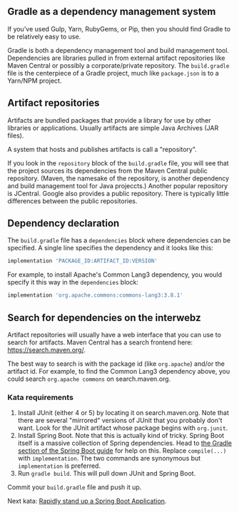 ## Gradle as a dependency management system

If you've used Gulp, Yarn, RubyGems, or Pip, then you should find Gradle to be relatively easy to use.

Gradle is both a dependency management tool and build management tool.  Dependencies are libraries pulled in from external artifact repositories like Maven Central or possibly a corporate/private repository.  The `build.gradle` file is the centerpiece of a Gradle project, much like `package.json` is to a Yarn/NPM project.

## Artifact repositories

Artifacts are bundled packages that provide a library for use by other libraries or applications.  Usually artifacts are simple Java Archives (JAR files).

A system that hosts and publishes artifacts is call a "repository".

If you look in the `repository` block of the `build.gradle` file, you will see that the project sources its dependencies from the Maven Central public repository. (Maven, the namesake of the repository, is another dependency and build management tool for Java projeccts.)  Another popular repository is JCentral.  Google also provides a public repository.  There is typically little differences between the public repositories.

## Dependency declaration

The `build.gradle` file has a `dependencies` block where dependencies can be specified.  A single line specifies the dependency and it looks like this:

```groovy
implementation 'PACKAGE_ID:ARTIFACT_ID:VERSION'
```

For example, to install Apache's Common Lang3 dependency, you would specify it this way in the `dependencies` block:

```groovy
implementation 'org.apache.commons:commons-lang3:3.8.1'
```

## Search for dependencies on the interwebz

Artifact repositories will usually have a web interface that you can use to search for artifacts.  Maven Central has a search frontend here: https://search.maven.org/.

The best way to search is with the package id (like `org.apache`) and/or the artifact id.  For example, to find the Common Lang3 dependency above, you could search `org.apache commons` on search.maven.org.

### Kata requirements

1. Install JUnit (either 4 or 5) by locating it on search.maven.org.  Note that there are several "mirrored" versions of JUnit that you probably don't want.  Look for the JUnit artifact whose package begins with `org.junit`.
2. Install Spring Boot.  Note that this is actually kind of tricky.  Spring Boot itself is a massive collection of Spring dependencies.  Head to [the Gradle section of the Spring Boot guide](https://spring.io/guides/gs/spring-boot/#scratch) for help on this.  Replace `compile(...)` with `implementation`.  The two commands are synonymous but `implementation` is preferred.
3. Run `gradle build`.  This will pull down JUnit and Spring Boot.

Commit your `build.gradle` file and push it up.

Next kata: [Rapidly stand up a Spring Boot Application](kata.spring_boot_fast.md).

